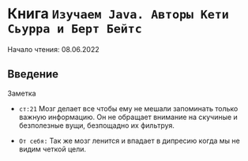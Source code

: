# Книга `Изучаем Java. Авторы Кети Сьурра и Берт Бейтс`
Начало чтения: 08.06.2022
## Введение
Заметка
- `ст:21` Мозг делает все чтобы ему не мешали запоминать только важную информацию. Он не обращает внимание на скучиные и безполезные вущи, безпощадно их фильтруя.

- `От себя:` Так же мозг ленится и впадает в дипресию когда мы не видим четкой цели.